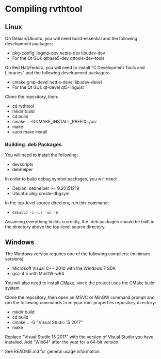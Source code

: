 # Compiling rvthtool

## Linux

On Debian/Ubuntu, you will need build-essential and the following development
packages:
* pkg-config libgmp-dev nettle-dev libudev-dev
* For the Qt GUI: qtbase5-dev qttools-dev-tools

On Red Hat/Fedora, you will need to install "C Development Tools and Libraries"
and the following development packages:
* cmake gmp-devel nettle-devel libudev-devel
* For the Qt GUI: qt-devel qt5-linguist

Clone the repository, then:
* cd rvthtool
* mkdir build
* cd build
* cmake .. -DCMAKE_INSTALL_PREFIX=/usr
* make
* sudo make install

### Building .deb Packages

You will need to install the following:
* devscripts
* debhelper

In order to build debug symbol packages, you will need:
* Debian: debhelper >= 9.20151219
* Ubuntu: pkg-create-dbgsym

In the top-level source directory, run this command:
* `debuild -i -us -uc -b`

Assuming everything builds correctly, the .deb packages should be built in
the directory above the top-level source directory.

## Windows

The Windows version requires one of the following compilers: (minimum versions)
* Microsoft Visual C++ 2010 with the Windows 7 SDK
* gcc-4.5 with MinGW-w64

You will also need to install [CMake](https://cmake.org/download/), since the
project uses the CMake build system.

Clone the repository, then open an MSVC or MinGW command prompt and run the
following commands from your rom-properties repository directory:
* mkdir build
* cd build
* cmake .. -G "Visual Studio 15 2017"
* make

Replace "Visual Studio 15 2017" with the version of Visual Studio you have
installed. Add "Win64" after the year for a 64-bit version.

See README.md for general usage information.
